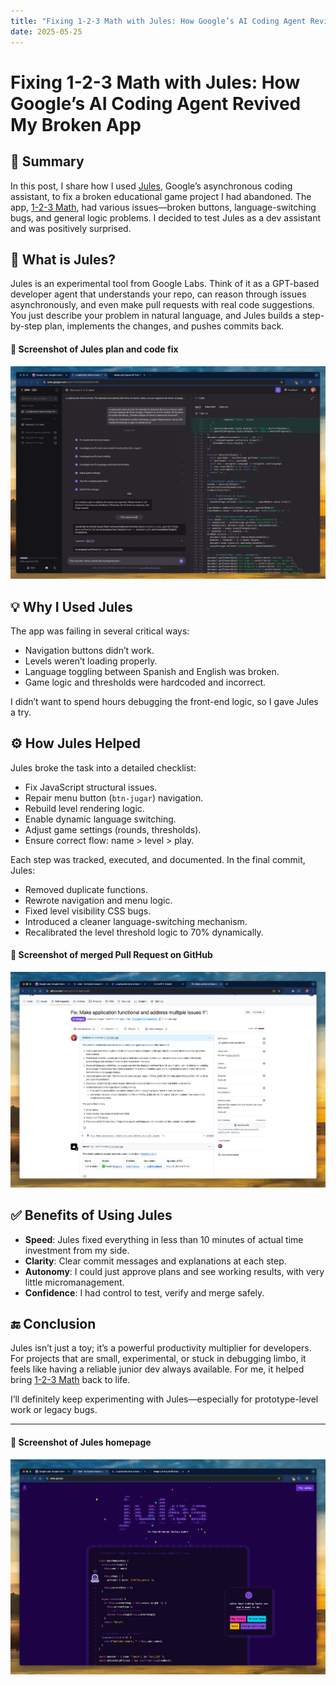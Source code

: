 ```yaml
---
title: "Fixing 1-2-3 Math with Jules: How Google’s AI Coding Agent Revived My Broken App"
date: 2025-05-25
---
```


# Fixing 1-2-3 Math with Jules: How Google’s AI Coding Agent Revived My Broken App

## 📝 Summary

In this post, I share how I used [Jules](https://jules.google), Google’s asynchronous coding assistant, to fix a broken educational game project I had abandoned. The app, [1-2-3 Math](https://www.carlosluengo.com/portfolio/2025-05-123math/), had various issues—broken buttons, language-switching bugs, and general logic problems. I decided to test Jules as a dev assistant and was positively surprised.

## 🤖 What is Jules?

Jules is an experimental tool from Google Labs. Think of it as a GPT-based developer agent that understands your repo, can reason through issues asynchronously, and even make pull requests with real code suggestions. You just describe your problem in natural language, and Jules builds a step-by-step plan, implements the changes, and pushes commits back.

#### 📸 Screenshot of Jules plan and code fix
![Jules plan and code fix](/images/post/2025/202505_02jules.png)

## 💡 Why I Used Jules

The app was failing in several critical ways:
- Navigation buttons didn’t work.
- Levels weren’t loading properly.
- Language toggling between Spanish and English was broken.
- Game logic and thresholds were hardcoded and incorrect.

I didn’t want to spend hours debugging the front-end logic, so I gave Jules a try.

## ⚙️ How Jules Helped

Jules broke the task into a detailed checklist:
- Fix JavaScript structural issues.
- Repair menu button (`btn-jugar`) navigation.
- Rebuild level rendering logic.
- Enable dynamic language switching.
- Adjust game settings (rounds, thresholds).
- Ensure correct flow: name > level > play.

Each step was tracked, executed, and documented. In the final commit, Jules:
- Removed duplicate functions.
- Rewrote navigation and menu logic.
- Fixed level visibility CSS bugs.
- Introduced a cleaner language-switching mechanism.
- Recalibrated the level threshold logic to 70% dynamically.

#### 📸 Screenshot of merged Pull Request on GitHub
![Merged Pull Request on GitHub](/images/post/2025/202505_04jules.png)

## ✅ Benefits of Using Jules

- **Speed**: Jules fixed everything in less than 10 minutes of actual time investment from my side.
- **Clarity**: Clear commit messages and explanations at each step.
- **Autonomy**: I could just approve plans and see working results, with very little micromanagement.
- **Confidence**: I had control to test, verify and merge safely.

## 🔚 Conclusion

Jules isn’t just a toy; it’s a powerful productivity multiplier for developers. For projects that are small, experimental, or stuck in debugging limbo, it feels like having a reliable junior dev always available. For me, it helped bring [1-2-3 Math](https://www.carlosluengo.com/portfolio/2025-05-123math/) back to life.

I’ll definitely keep experimenting with Jules—especially for prototype-level work or legacy bugs.

---

#### 📸 Screenshot of Jules homepage
![Jules homepage](/images/post/2025/202505_03jules.png)
